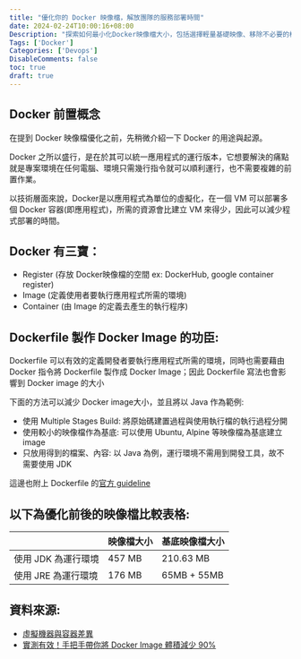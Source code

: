 ```yaml
---
title: "優化你的 Docker 映像檔，解放團隊的服務部署時間"
date: 2024-02-24T10:00:16+08:00
Description: "探索如何最小化Docker映像檔大小，包括選擇輕量基礎映像、移除不必要的檔案、利用多階段構建等技術。"
Tags: ['Docker']
Categories: ['Devops']
DisableComments: false
toc: true
draft: true
---
```

## Docker 前置概念

在提到 Docker 映像檔優化之前，先稍微介紹一下 Docker 的用途與起源。

Docker 之所以盛行，是在於其可以統一應用程式的運行版本，它想要解決的痛點就是專案環境在任何電腦、環境只需幾行指令就可以順利運行，也不需要複雜的前置作業。

以技術層面來說，Docker是以應用程式為單位的虛擬化，在一個 VM 可以部署多個 Docker 容器(即應用程式)，所需的資源會比建立 VM 來得少，因此可以減少程式部署的時間。

## Docker 有三寶：
- Register (存放 Docker映像檔的空間 ex: DockerHub, google container register)
- Image (定義使用者要執行應用程式所需的環境)
- Container (由 Image 的定義去產生的執行程序)

## Dockerfile 製作 Docker Image 的功臣: 
Dockerfile 可以有效的定義開發者要執行應用程式所需的環境，同時也需要藉由 Docker 指令將 Dockerfile 製作成 Docker Image；因此 Dockerfile 寫法也會影響到 Docker image 的大小

下面的方法可以減少 Docker image大小，並且將以 Java 作為範例: 

- 使用 Multiple Stages Build: 將原始碼建置過程與使用執行檔的執行過程分開
- 使用較小的映像檔作為基底: 可以使用 Ubuntu, Alpine 等映像檔為基底建立 image 
- 只放用得到的檔案、內容: 以 Java 為例，運行環境不需用到開發工具，故不需要使用 JDK 

這邊也附上 Dockerfile 的[官方 guideline](https://docs.docker.com/develop/develop-images/dockerfile_best-practices/) 

## 以下為優化前後的映像檔比較表格:

|   | 映像檔大小  | 基底映像檔大小 |
|---|---|---|
| 使用 JDK 為運行環境  | 457 MB  | 210.63 MB  |
| 使用 JRE 為運行環境  | 176 MB  | 65MB + 55MB  |

## 資料來源: 
- [虛擬機器與容器差異](https://ithelp.ithome.com.tw/articles/10238498)
- [實測有效！手把手帶你將 Docker Image 體積減少 90%](https://medium.com/dean-lin/%E5%AF%A6%E6%B8%AC%E6%9C%89%E6%95%88-%E6%89%8B%E6%8A%8A%E6%89%8B%E5%B8%B6%E4%BD%A0%E6%B8%9B%E5%B0%91-90-%E7%9A%84-docker-image-%E9%AB%94%E7%A9%8D-10b8e43159ff)